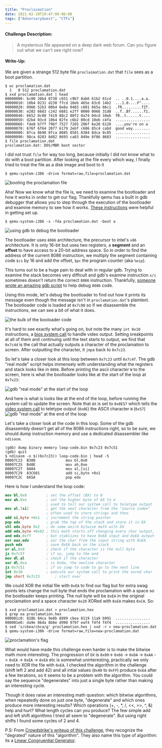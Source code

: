 ```yaml
---
title: "Proclaimation"
date: 2021-02-10T19:47:09-06:00
tags: ["AdversaryQuest", "CTFs"]
---
```


#### Challenge Description:

> A mysterious file appeared on a deep dark web forum. Can you figure out what we can't see right now?

#### Write-Up:

We are given a strange 512 byte file `proclaimation.dat` that `file` sees as a boot partition. 

```
$ wc proclamation.dat
  1   8 512 proclamation.dat
$ xxd proclamation.dat | head
00000000: bc00 20b4 0730 c031 c9b7 8ab6 61b2 61cd  .. ..0.1....a.a.
00000010: 10b4 0231 d230 ffcd 10eb 465e 83c6 14b2  ...1.0....F^....
00000020: 0966 52b3 00b4 0e8a 0483 c601 665a 66c1  .fR.........fZf.
00000030: e202 6683 c242 6681 e2ff 0000 0066 31d0  ..f..Bf......f1.
00000040: 6652 0c00 7419 88c2 80f2 0a74 04cd 10eb  fR..t......t....
00000050: d2b4 03cd 10b4 02fe c6b2 00cd 10eb c4fa  ................
00000060: f4e8 b7ff 796f 7527 7265 206f 6e20 6120  ....you're on a 
00000070: 676f 6f64 2077 6179 2ebf c686 85c4 cabd  good way........
00000080: 8fca 8b98 8fca 8685 8581 8384 8dca 8c85  ................
00000090: 98ca 8283 8d82 8693 ca83 849e 8f86 8683  ................
$ file proclamation.dat 
proclamation.dat: DOS/MBR boot sector
```

I did not trust `file` for way too long, because initially I did not know what to do with a boot partition. After looking at the file every which way, I finally tried to treat the file as a disk image and boot to it

```
$ qemu-system-i386 -drive format=raw,file=proclamation.dat
```

![booting the proclamation file](images/booting-proclamation.png)

Aha! Now we know what the file is, we need to examine the bootloader and how it works in order to get our flag. Thankfully qemu has a built in gdb debugger that allows you to step through the execution of the bootloader and examine memory to see how it works. [These instructions](https://weinholt.se/articles/debugging-boot-sectors/)  were helpful in getting set up.

```
$ qemu-system-i386 -s -fda proclamation.dat -boot a
```

![using gdb to debug the bootloader](images/proclamation-gdb-start.png)

The bootloader uses `8086` architecture, the precursor to intel's `x86` architecture. It is only 16-bit but uses two registers, a __segment__ and an __offset__ to have access to a 20-bit address space. So in order to find the address of the current 8086 instruction, we multiply the segment containing code `$cs` by 16 and add the offset, `$pc` the program counter (aka `%eip`).

This turns out to be a huge pain to deal with in regular gdb. Trying to examine the stack becomes very difficult and gdb's examine instruction `x/i` sometimes doesn't return the correct `8086` instruction. Thankfully, [someone wrote an amazing gdb script](https://ternet.fr/gdb_real_mode.html) to help debug `8086` code. 

Using this mode, let's debug the bootloader to find out how it prints its message even though the message isn't in `proclamation.dat`'s plaintext. The bootloader code is loaded at `0x7c00` so if we disassemble the instructions, we can see a bit of what it does.

![the bulk of the booloader code](images/proclamation-code.png)

It's hard to see exactly what's going on, but note the many `int 0x10` instructions, a [bios system call](https://en.wikipedia.org/wiki/INT_10H) to handle video output. Setting `b`reakpoints at all of them and `c`ontinuing until the text starts to output, we find that `0x7c4d` is the call that actually outputs a character of the proclamation to screen. After outputting the character, it `jmp`s back to `0x7c23`. 

So let's take a closer look at this loop between `0x7c23` until `0x7c4f`. The gdb "real mode" script helps immensely with understanding what the registers and stack looks like in `8086`. Before printing the ascii character `W` to the screen, here is what the bootloader looks like at the start of the loop at `0x7x23`:  

![gdb "real mode" at the start of the loop](images/proclamation-before-loop.png)

And here is what is looks like at the end of the loop, before running the system call to update the screen. Note that `AX` is set to `0x0E57` which tells the [video system call](https://en.wikipedia.org/wiki/INT_10H) to teletype output (`0x0E`) the ASCII character `W` (`0x57`)
![gdb "real mode" at the end of the loop](images/proclamation-end-loop.png)

Let's take a closer look at the code in this loop. Some of the gdb disassembly doesn't get all of the 8086 instructions right, so to be sure, we should dump instruction memory and use a dedicated disassembler like `ndisasm`. 

```
(gdb) dump binary memory loop-code.bin 0x7c23 0x7c51
(gdb) quit
$ ndisasm -o $((0x7c23)) loop-code.bin | head -5
00007C23  B300              mov bl,0x0
00007C25  B40E              mov ah,0xe
00007C27  8A04              mov al,[si]
00007C29  83C601            add si,byte +0x1
00007C2C  665A              pop edx
```

Here is how I understand the loop code:

```NASM
mov bl,0x0		   ; set the offset (BX) to 0
mov ah,0xe     	   ; set the higher byte of AX to e
    	    	   ; used to tell our system call to teletype output
mov al,[si]  	   ; get the next character from the "source index"
    		   	   ; often used to store strings and then 
add si,byte +0x1   ; increment the string pointer
pop edx	     	   ; grab the top of the stack and store it in DX
shl edx,byte 0x2   ; do some weird bitwise math with DX
add edx,byte +0x42 ; this math starts off changing every char output, 
and edx,0xff 	   ; but stablizes to have 0xEA input and 0xEA output 
xor eax,edx	   	   ; xor the char from the input string with 0xEA
push edx		   ; save 0xEA back on the stack
or al,0x0		   ; check if the character is the null byte
jz 0x7c5f		   ; if so, jump to the end
mov dl,al		   ; check if the character
xor dl,0xa		   ; is 0x0a, the newline character
jz 0x7c51		   ; if so jump to code to go to the next line
int 0x10		   ; execute our system call to print the xored char
jmp short 0x7c23	   ; start over
```

We could XOR the initial file with `0xEA` to find our flag but for extra swag points lets change the null byte that ends the proclamation with a space so the bootloader keeps printing. The null byte will be `0xEA` in the original proclamation and a space character `0x20` XORed with `0xEA` makes `0xCA`. So:

```
$ xxd proclamation.dat > proclamation.hex
$ grep ea proclamation.hex 
000001c0: 828b 84ca 9e8b 8899 cbea 8119 11a9 b991  ................
000001e0: da9e 86da 8b8e d998 9797 eaf4 f4f4 f4f4  ................
$ sed 's/cbea/cbca/g' proclamation.hex | xxd -r > new-proclamation.dat
$ qemu-system-i386 -drive format=raw,file=new-proclamation.dat
```

![proclamation's flag](images/proclamation-flag.png)


What would have made this challenge even harder is to make the bitwise math more interesting. The progression of `DX` is `0x09`-> `0x66` -> `0xDA` -> `0xAA` -> `0xEA` -> `0xEA` -> `0xEA` etc is somewhat uninteresting, practically we only need to XOR the file with `0xEA`. I checked the algorithm in the challenge (shift left 2 and add 42) and all intial values (`0x00` to `0xFF`) produce `0xEA` after a few iterations, so it seems to be a problem with the algorithm. You could say the sequence "degenerates" into just a single byte rather than making an interesting cycle.

Though it does raise an interesting math question: which bitwise algorithms, when repeatedly done on just one byte, "degenerate" and which ones produce more interesting results? Which operations (+, -, *, /, <<, >>, ^, &) help and hurt? What length cycles can you produce? The few simple add and left shift algorithms I tried all seem to "degenerate". But using right shifts I found some cycles of 2 and 4.

P.S: From [Crowdstrike's writeup of this challenge](https://www.crowdstrike.com/blog/adversary-quest-walkthrough-four-space-jackal-hacktivist-challenges/), they recognize the "degrated" nature of this "algorithm". They also name this type of algorithm: its a [Linear Congruential Generator](https://en.wikipedia.org/wiki/Linear_congruential_generator).